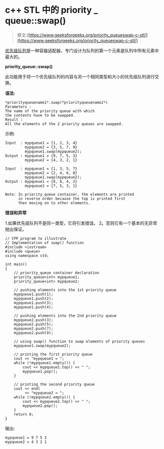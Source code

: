 # c++ STL 中的 priority _ queue::swap()

> 原文:[https://www.geeksforgeeks.org/priority_queueswap-c-stl/](https://www.geeksforgeeks.org/priority_queueswap-c-stl/)

[优先级队列](https://www.geeksforgeeks.org/priority-queue-in-cpp-stl/)是一种容器适配器，专门设计为队列的第一个元素是队列中所有元素中最大的。

**priority_queue::swap()**

此功能用于将一个优先级队列的内容与另一个相同类型和大小的优先级队列进行交换。

**语法:**

```
*priorityqueuename1*.swap(*priorityqueuename2*)
Parameters :
The name of the priority queue with which
the contents have to be swapped.
Result :
All the elements of the 2 priority queues are swapped.

```

示例:

```
Input  : mypqueue1 = {1, 2, 3, 4}
         mypqueue2 = {3, 5, 7, 9}
         mypqueue1.swap(mypqueue2);
Output : mypqueue1 = {9, 7, 5, 3}
         mypqueue2 = {4, 3, 2, 1}

Input  : mypqueue1 = {1, 3, 5, 7}
         mypqueue2 = {2, 4, 6, 8}
         mypqueue1.swap(mypqueue2);
Output : mypqueue1 = {8, 6, 4, 2}
         mypqueue2 = {7, 5, 3, 1}

```

```
Note: In priority_queue container, the elements are printed
      in reverse order because the top is printed first
      then moving on to other elements.

```

**错误和异常**

1.如果优先级队列不是同一类型，它将引发错误。
2。否则它有一个基本的无异常抛出保证。

```
// CPP program to illustrate
// Implementation of swap() function
#include <iostream>
#include <queue>
using namespace std;

int main()
{
    // priority_queue container declaration
    priority_queue<int> mypqueue1;
    priority_queue<int> mypqueue2;

    // pushing elements into the 1st priority queue
    mypqueue1.push(1);
    mypqueue1.push(2);
    mypqueue1.push(3);
    mypqueue1.push(4);

    // pushing elements into the 2nd priority queue
    mypqueue2.push(3);
    mypqueue2.push(5);
    mypqueue2.push(7);
    mypqueue2.push(9);

    // using swap() function to swap elements of priority queues
    mypqueue1.swap(mypqueue2);

    // printing the first priority queue
    cout << "mypqueue1 = ";
    while (!mypqueue1.empty()) {
        cout << mypqueue1.top() << " ";
        mypqueue1.pop();
    }

    // printing the second priority queue
    cout << endl
         << "mypqueue2 = ";
    while (!mypqueue2.empty()) {
        cout << mypqueue2.top() << " ";
        mypqueue2.pop();
    }
    return 0;
}
```

输出:

```
mypqueue1 = 9 7 5 3 
mypqueue2 = 4 3 2 1 

```